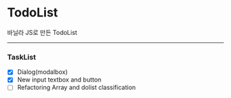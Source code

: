 # TodoList

바닐라 JS로 만든 TodoList

---

### TaskList

- [x] Dialog(modalbox)
- [x] New input textbox and button
- [ ] Refactoring Array and dolist classification